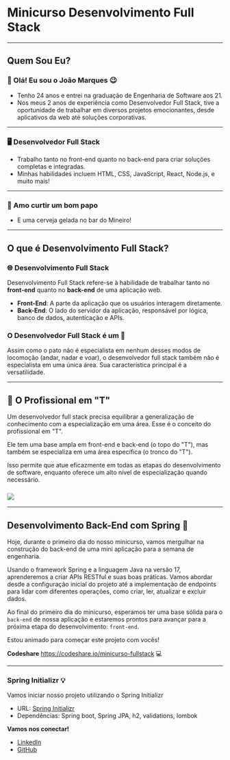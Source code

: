 # Minicurso Desenvolvimento Full Stack

---

## Quem Sou Eu?

### 👋 Olá! Eu sou o João Marques 😉

- Tenho 24 anos e entrei na graduação de Engenharia de Software aos 21.
- Nos meus 2 anos de experiência como Desenvolvedor Full Stack, tive a oportunidade de trabalhar em diversos projetos emocionantes, desde aplicativos da web até soluções corporativas.

---

### 🖥️ Desenvolvedor Full Stack

- Trabalho tanto no front-end quanto no back-end para criar soluções completas e integradas.
- Minhas habilidades incluem HTML, CSS, JavaScript, React, Node.js, e muito mais!

---

### 🍻 Amo curtir um bom papo

- E uma cerveja gelada no bar do Mineiro!

---

## O que é Desenvolvimento Full Stack?

### 🌐 Desenvolvimento Full Stack

Desenvolvimento Full Stack refere-se à habilidade de trabalhar tanto no **front-end** quanto no **back-end** de uma aplicação web.

- **Front-End**: A parte da aplicação que os usuários interagem diretamente.
- **Back-End**: O lado do servidor da aplicação, responsável por lógica, banco de dados, autenticação e APIs.

### O Desenvolvedor Full Stack é um 🦆

Assim como o pato não é especialista em nenhum desses modos de locomoção (andar, nadar e voar), o desenvolvedor full stack também não é especialista em uma única área. Sua característica principal é a versatilidade.

---
## 🏹 O Profissional em "T" 

Um desenvolvedor full stack precisa equilibrar a generalização de conhecimento com a especialização em uma área. Esse é o conceito do profissional em "T".

Ele tem uma base ampla em front-end e back-end (o topo do "T"), mas também se especializa em uma área específica (o tronco do "T").

Isso permite que atue eficazmente em todas as etapas do desenvolvimento de software, enquanto oferece um alto nível de especialização quando necessário.

### ![](https://www.famart.edu.br/wp-content/uploads/2022/03/RD_CAPAS_T.jpg)

---
##  Desenvolvimento Back-End com Spring 🌱

Hoje, durante o primeiro dia do nosso minicurso, vamos mergulhar na construção do back-end de uma mini aplicação para a semana de engenharia.

Usando o framework Spring e a linguagem Java na versão 17, aprenderemos a criar APIs RESTful e suas boas práticas. Vamos abordar desde a configuração inicial do projeto até a implementação de endpoints para lidar com diferentes operações, como criar, ler, atualizar e excluir dados.

Ao final do primeiro dia do minicurso, esperamos ter uma base sólida para o `back-end` de nossa aplicação e estaremos prontos para avançar para a próxima etapa do desenvolvimento: `front-end`.

Estou animado para começar este projeto com vocês!

**Codeshare** https://codeshare.io/minicurso-fullstack 💻

--- 
### Spring Initializr 💡
Vamos iniciar nosso projeto utilizando o Spring Initializr
- URL: [Spring Initializr](https://start.spring.io/)
- Dependências: Spring boot, Spring JPA, h2, validations, lombok


**Vamos nos conectar!**

- [LinkedIn](URL_DO_SEU_LINKEDIN)
- [GitHub](URL_DO_SEU_GITHUB)
